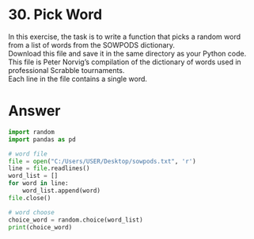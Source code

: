 # 30. Pick Word

In this exercise, the task is to write a function that picks a random word from a list of words from the SOWPODS dictionary.    
Download this file and save it in the same directory as your Python code.   
This file is Peter Norvig’s compilation of the dictionary of words used in professional Scrabble tournaments.   
Each line in the file contains a single word.   

# Answer

```python
import random
import pandas as pd

# word file
file = open("C:/Users/USER/Desktop/sowpods.txt", 'r')
line = file.readlines()
word_list = []
for word in line:
    word_list.append(word)
file.close()

# word choose
choice_word = random.choice(word_list)
print(choice_word)
```
